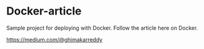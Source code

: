 # Docker-article

Sample project for deploying with Docker. Follow the article here on Docker.

https://medium.com/@ghimakarreddy
